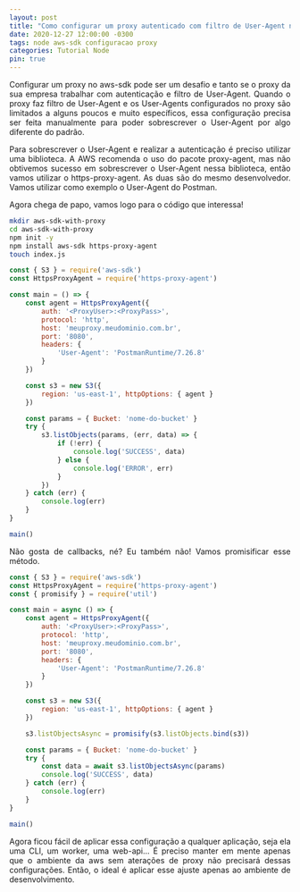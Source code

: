 ```yaml
---
layout: post
title: "Como configurar um proxy autenticado com filtro de User-Agent no AWS-SDK para Node?"
date: 2020-12-27 12:00:00 -0300
tags: node aws-sdk configuracao proxy
categories: Tutorial Node
pin: true
---
```


<p style="text-align: justify">
Configurar um proxy no aws-sdk pode ser um desafio e tanto se o proxy da sua empresa trabalhar com autenticação e filtro de User-Agent. Quando o proxy faz filtro de User-Agent e os User-Agents configurados no proxy são limitados a alguns poucos e muito específicos, essa configuração precisa ser feita manualmente para poder sobrescrever o User-Agent por algo diferente do padrão.
</p>
<p style="text-align: justify">
Para sobrescrever o User-Agent e realizar a autenticação é preciso utilizar uma biblioteca. A AWS recomenda o uso do pacote proxy-agent, mas não obtivemos sucesso em sobrescrever o User-Agent nessa biblioteca, então vamos utilizar o https-proxy-agent. As duas são do mesmo desenvolvedor. Vamos utilizar como exemplo o User-Agent do Postman.
</p>
<p style="text-align: justify">
Agora chega de papo, vamos logo para o código que interessa!
</p>

```bash
mkdir aws-sdk-with-proxy
cd aws-sdk-with-proxy
npm init -y
npm install aws-sdk https-proxy-agent
touch index.js
```

```javascript
const { S3 } = require('aws-sdk')
const HttpsProxyAgent = require('https-proxy-agent')

const main = () => {
    const agent = HttpsProxyAgent({
        auth: '<ProxyUser>:<ProxyPass>',
        protocol: 'http',
        host: 'meuproxy.meudominio.com.br',
        port: '8080',
        headers: {
            'User-Agent': 'PostmanRuntime/7.26.8'
        }
    })

    const s3 = new S3({
        region: 'us-east-1', httpOptions: { agent }
    })

    const params = { Bucket: 'nome-do-bucket' }
    try {
        s3.listObjects(params, (err, data) => {
            if (!err) {
                console.log('SUCCESS', data)
            } else {
                console.log('ERROR', err)
            }
        })
    } catch (err) {
        console.log(err)
    }
}

main()
```

<p style="text-align: justify">
Não gosta de callbacks, né? Eu também não! Vamos promisificar esse método.
</p>

```javascript
const { S3 } = require('aws-sdk')
const HttpsProxyAgent = require('https-proxy-agent')
const { promisify } = require('util')

const main = async () => {
    const agent = HttpsProxyAgent({
        auth: '<ProxyUser>:<ProxyPass>',
        protocol: 'http',
        host: 'meuproxy.meudominio.com.br',
        port: '8080',
        headers: {
            'User-Agent': 'PostmanRuntime/7.26.8'
        }
    })

    const s3 = new S3({
        region: 'us-east-1', httpOptions: { agent }
    })

    s3.listObjectsAsync = promisify(s3.listObjects.bind(s3))

    const params = { Bucket: 'nome-do-bucket' }
    try {
        const data = await s3.listObjectsAsync(params)
        console.log('SUCCESS', data)
    } catch (err) {
        console.log(err)
    }
}

main()
```
<p style="text-align: justify">
Agora ficou fácil de aplicar essa configuração a qualquer aplicação, seja ela uma CLI, um worker, uma web-api... É preciso manter em mente apenas que o ambiente da aws sem aterações de proxy não precisará dessas configurações. Então, o ideal é aplicar esse ajuste apenas ao ambiente de desenvolvimento.
</p>